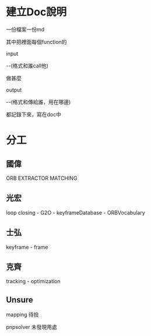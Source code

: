 # 建立Doc說明

一份檔案一份md

其中把裡面每個function的

input

--(格式和誰call他)


做甚麼
  

output

--(格式和傳給誰，用在哪邊)
  
都記錄下來，寫在doc中

# 分工
## 國偉
ORB EXTRACTOR MATCHING 

## 光宏
loop closing - G2O - keyframeDatabase - ORBVocabulary 

## 士弘
keyframe - frame 

## 克齊
tracking - optimization 

## Unsure
mapping 待撿

pnpsolver 未發現用處
